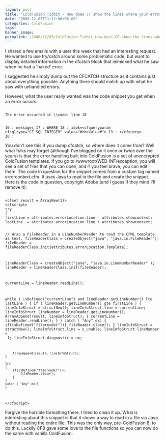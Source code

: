 ```yaml
---
layout: post
title: "ColdFusion Tidbit - How does CF show the lines where your error occured?"
date: "2008-12-03T11:12:00+06:00"
categories: ColdFusion 
tags: 
banner_image: 
permalink: /2008/12/03/ColdFusion-Tidbit-How-does-CF-show-the-lines-where-your-error-occured
---
```


I shared a few emails with a user this week that had an interesting request. He wanted to use try/catch around some problematic code, but want to display detailed information in the cfcatch block that mimicked what he saw when he had a 'naked' error.
<!--more-->
I suggested he simply dump out the CFCATCH structure as it contains just about everything possible. Anything there should match up with what he saw with unhandled errors. 

However, what the user really wanted was the code snippet you get when an error occurs:

<code>
The error occurred in \\code: line 18

16 :                    messages
17 :            WHERE
18 :                    idpk=&lt;cfqueryparam  cfsqltype="CF_SQL_INTEGER" value="#theValue#"&gt;
19 :    &lt;/cfquery&gt;
20 :
</code>

You don't see this if you dump cfcatch, so where does it come from? Well what folks may forget (although I've blogged on it once or twice over the years) is that the error handling built into ColdFusion is a set of unencrypted ColdFusion templates. If you go to /wwwroot/WEB-INF/exception, you will see a set of files that you can open, and if you feel brave, you can edit them. The code in question for the snippet comes from a custom tag named errorcontext.cfm. It uses Java to read in the file and create the snippet. Here is the code in question, copyright Adobe (and I guess if they mind I'll remove it):

<code>
&lt;cfset result = ArrayNew(1)&gt;
&lt;cfscript&gt;
try
{
firstLine = attributes.errorLocation.line - attributes.showcontext;
lastLine  = attributes.errorLocation.line + attributes.showcontext;

//  Wrap a FileReader in a LineNumberReader to read the CFML template as text.
fileReaderClass = createObject("java", "java.io.FileReader");
fileReader = fileReaderClass.init(attributes.errorLocation.Template);

lineReaderClass = createObject("java", "java.io.LineNumberReader" );
lineReader = lineReaderClass.init(fileReader);

currentLine = lineReader.readLine();

while ( isDefined("currentLine") and lineReader.getLineNumber() lte lastLine )
{
	if ( lineReader.getLineNumber() gte firstLine )
	{
	    lineInfoStruct            = structNew();
		lineInfoStruct.line       = currentLine;
		lineInfoStruct.lineNumber = lineReader.getLineNumber();
		ArrayAppend(result, lineInfoStruct);
	}
		currentLine = lineReader.readLine();
	}
	} catch ( "Any" ex) {
	if(isDefined("filereader")){
		fileReader.close();
		}
		lineInfoStruct = structNew();
		lineInfoStruct.line = s_unable;
		lineInfoStruct.lineNumber = -1;
		lineInfoStruct.diagnostic = ex;
				
		ArrayAppend(result, lineInfoStruct);
	}

	try
	{
		if(isDefined("filereader")){
			fileReader.close();
		}
	}
	catch ( "Any" ex){
	}
&lt;/cfscript&gt;
</code>

Forgive the horrible formatting there. I tried to clean it up. What is interesting about this snippet is that it shows a way to read in a file via Java without reading the entire file. This was the only way, pre-ColdFusion 8, to do this. Luckily CF8 gave some love to the file functions so you can now do the same with vanilla ColdFusion.